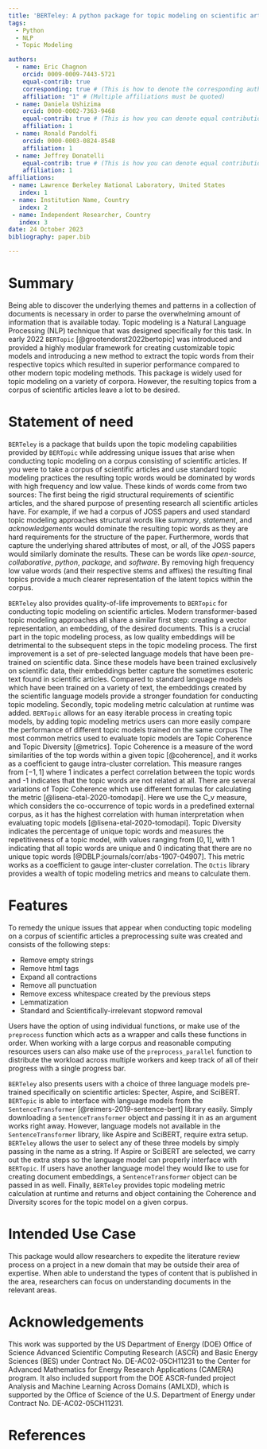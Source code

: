 ```yaml
---
title: 'BERTeley: A python package for topic modeling on scientific articles'
tags:
  - Python
  - NLP
  - Topic Modeling

authors:
  - name: Eric Chagnon
    orcid: 0009-0009-7443-5721
    equal-contrib: true
    corresponding: true # (This is how to denote the corresponding author)
    affiliation: "1" # (Multiple affiliations must be quoted)
  - name: Daniela Ushizima
    orcid: 0000-0002-7363-9468
    equal-contrib: true # (This is how you can denote equal contributions between multiple authors)
    affiliation: 1
  - name: Ronald Pandolfi
    orcid: 0000-0003-0824-8548    
    affiliation: 1
  - name: Jeffrey Donatelli
    equal-contrib: true # (This is how you can denote equal contributions between multiple authors)
    affiliation: 1
affiliations:
 - name: Lawrence Berkeley National Laboratory, United States
   index: 1
 - name: Institution Name, Country
   index: 2
 - name: Independent Researcher, Country
   index: 3
date: 24 October 2023
bibliography: paper.bib

---
```


# Summary

Being able to discover the underlying themes and patterns in a collection of documents is necessary in order to
parse the overwhelming amount of information that is available today. Topic modeling is a Natural Language Processing
(NLP) technique that was designed specifically for this task. In early 2022 `BERTopic` [@grootendorst2022bertopic] was introduced and provided a highly
modular framework for creating customizable topic models and introducing a new method to extract the topic words from their
respective topics which resulted in superior performance compared to other modern topic modeling methods. This package is widely used for topic modeling
on a variety of corpora. However, the resulting topics from a corpus of scientific articles leave a lot to be desired.

# Statement of need

`BERTeley` is a package that builds upon the topic modeling capabilities provided by `BERTopic`  while addressing unique issues that arise when conducting topic
modeling on a corpus consisting of scientific articles. If you were to take a corpus of scientific articles and use standard topic modeling practices the resulting
topic words would be dominated by words with high frequency and low value. These kinds of words come from two sources: The first being the rigid structural requirements of
scientific articles, and the shared purpose of presenting research all scientific articles have. For example, if we had a corpus of JOSS papers and used standard topic
modeling approaches structural words like _summary_, _statement_, and _acknowledgements_ would dominate the resulting topic words as they are hard requirements for the structure
of the paper. Furthermore, words that capture the underlying shared attributes of most, or all, of the JOSS papers would similarly dominate the results. These can be words like
_open-source_, _collaborative_, _python_, _package_, and _software_. By removing high frequency low value words (and their respective stems and affixes) the resulting final
topics provide a much clearer representation of the latent topics within the corpus.

`BERTeley` also provides quality-of-life improvements to `BERTopic` for conducting topic modeling on scientific articles. Modern transformer-based topic modeling approaches
all share a similar first step: creating a vector representation, an embedding, of the desired documents. This is a crucial part in the topic modeling process, as low quality 
embeddings will be detrimental to the subsequent steps in the topic modeling process. The first improvement is a set of pre-selected language models that have been pre-trained
on scientific data. Since these models have been trained exclusively on scientific data, their embeddings better capture the sometimes esoteric text found in scientific articles. 
Compared to standard language models which have been trained on a variety of text, the embeddings created by the scientific language models provide a stronger foundation for conducting
topic modeling. Secondly, topic modeling metric calculation at runtime was added. `BERTopic` allows for an easy iterable process in creating topic models, by adding topic modeling metrics
users can more easily compare the performance of different topic models trained on the same corpus
The most common metrics used to evaluate topic models are Topic Coherence and Topic Diversity [@metrics]. Topic Coherence is a measure of the word similarities of the top words within a given topic [@coherence],
and it works as a coefficient to gauge intra-cluster correlation. This measure ranges from $[-1, 1]$ where 1 indicates a perfect correlation between the topic words and -1 indicates that the topic words are not related at all.
There are several variations of Topic Coherence which use different formulas for calculating the metric [@lisena-etal-2020-tomodapi]. Here we use the C_v measure, which considers the co-occurrence of topic words in
a predefined external corpus, as it has the highest correlation with human interpretation when evaluating topic models [@lisena-etal-2020-tomodapi]. 
Topic Diversity indicates the percentage of unique topic words and measures the repetitiveness of a topic model, with values ranging from $[0, 1]$, with 1 indicating that all topic words are unique and 0 indicating that
there are no unique topic words [@DBLP:journals/corr/abs-1907-04907]. This metric works as a coefficient to gauge inter-cluster correlation. The `Octis` library provides a wealth of topic modeling metrics and means to calculate them.


# Features
To remedy the unique issues that appear when conducting topic modeling on a corpus of scientific articles a preprocessing suite was created and consists of the following steps:
 - Remove empty strings
 - Remove html tags
 - Expand all contractions
 - Remove all punctuation
 - Remove excess whitespace created by the previous steps
 - Lemmatization
 - Standard and Scientifically-irrelevant stopword removal

Users have the option of using individual functions, or make use of the `preprocess` function which acts as a wrapper and calls these functions in order. When working with a large corpus
and reasonable computing resources users can also make use of the `preprocess_parallel` function to distribute the workload across multiple workers and keep track of all of their progress
with a single progress bar.

`BERTeley` also presents users with a choice of three language models pre-trained specifically on scientific articles: Specter,
Aspire, and SciBERT. `BERTopic` is able to interface with language models from the `SentenceTransformer` [@reimers-2019-sentence-bert] library easily. Simply downloading
a `SentenceTransformer` object and passing it in as an argument works right away. However, language models not available in the `SentenceTransformer`
library, like Aspire and SciBERT, require extra setup. `BERTeley` allows the user to select any of these three models by simply passing in the name as a string.
If Aspire or SciBERT are selected, we carry out the extra steps so the language model can properly interface with `BERTopic`. If users have another language model
they would like to use for creating document embeddings, a `SentenceTransformer` object can be passed in as well. 
Finally, `BERTeley` provides topic modeling metric calculation at runtime and returns and object containing the Coherence and Diversity scores for the topic model
on a given corpus.  

# Intended Use Case
This package would allow researchers to expedite the literature review process on a project in a new domain that may be outside
their area of expertise. When able to understand the types of content that is published in the area, researchers can focus
on understanding documents in the relevant areas.

# Acknowledgements

This work was supported by the US Department of Energy (DOE) Office of Science Advanced Scientific Computing Research (ASCR) and Basic Energy Sciences (BES)
under Contract No. DE-AC02-05CH11231 to the Center for Advanced Mathematics for Energy Research Applications (CAMERA) program. 
It also included support from the DOE ASCR-funded project Analysis and Machine Learning Across Domains (AMLXD), which is supported by the Office of Science of the
U.S. Department of Energy under Contract No. DE-AC02-05CH11231.

# References